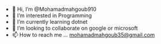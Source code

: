- 👋 Hi, I’m @Mohamadmahgoub910
- 👀 I’m interested in Programming
- 🌱 I’m currently learning dotnet
- 💞️ I’m looking to collaborate on google or microsoft
- 📫 How to reach me ... mohamadmahgoub35@gmail.com
<!---
Mohamadmahgoub910/Mohamadmahgoub910 is a ✨ special ✨ repository because its `README.md` (this file) appears on your GitHub profile.
You can click the Preview link to take a look at your changes.
--->
